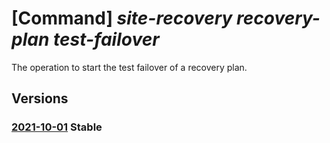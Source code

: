 # [Command] _site-recovery recovery-plan test-failover_

The operation to start the test failover of a recovery plan.

## Versions

### [2021-10-01](/Resources/mgmt-plane/L3N1YnNjcmlwdGlvbnMve30vcmVzb3VyY2Vncm91cHMve30vcHJvdmlkZXJzL21pY3Jvc29mdC5yZWNvdmVyeXNlcnZpY2VzL3ZhdWx0cy97fS9yZXBsaWNhdGlvbnJlY292ZXJ5cGxhbnMve30vdGVzdGZhaWxvdmVy/2021-10-01.xml) **Stable**

<!-- mgmt-plane /subscriptions/{}/resourcegroups/{}/providers/microsoft.recoveryservices/vaults/{}/replicationrecoveryplans/{}/testfailover 2021-10-01 -->
